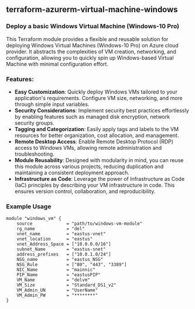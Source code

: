 ## terraform-azurerm-virtual-machine-windows

### Deploy a basic Windows Virtual Machine (Windows-10 Pro)
This Terraform module provides a flexible and reusable solution for deploying Windows Virtual Machines (Windows-10 Pro) on Azure cloud provider. It abstracts the complexities of VM creation, networking, and configuration, allowing you to quickly spin up Windows-based Virtual Machine with minimal configuration effort.

### Features:
- **Easy Customization**: Quickly deploy Windows VMs tailored to your application's requirements. Configure VM size, networking, and more through simple input variables.
- **Security Considerations**: Implement security best practices effortlessly by enabling features such as managed disk encryption, network security groups.
- **Tagging and Categorization**: Easily apply tags and labels to the VM resources for better organization, cost allocation, and management.
- **Remote Desktop Access**: Enable Remote Desktop Protocol (RDP) access to Windows VMs, allowing remote administration and troubleshooting.
- **Module Reusability**: Designed with modularity in mind, you can reuse this module across various projects, reducing duplication and maintaining a consistent deployment approach.
- **Infrastructure as Code**: Leverage the power of Infrastructure as Code (IaC) principles by describing your VM infrastructure in code. This ensures version control, collaboration, and reproducibility.


### Example Usage 
```hcl
module "windows_vm" {
    source             = "path/to/windows-vm-module"
    rg_name            = "del" 
    vnet_name          = "eastus-vnet" 
    vnet_location      = "eastus" 
    vnet_Address_Space = ["10.0.0.0/16"] 
    subnet_Name        = "eastus-snet" 
    address_prefixes   = ["10.0.1.0/24"] 
    NSG_name           = "eastus_NSG" 
    NSG_Rule           = ["80", "443", "3389"] 
    NIC_Name           = "mainnic" 
    PIP_Name           = "eastusPIP" 
    VM_Name            = "delvm" 
    VM_Size            = "Standard_DS1_v2" 
    VM_Admin_UN        = "UserName" 
    VM_Admin_PW        = "********" 
}
```